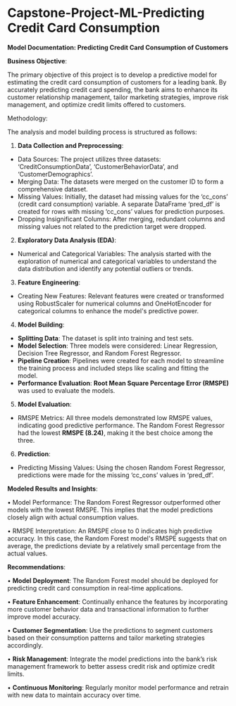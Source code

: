 # Capstone-Project-ML-Predicting Credit Card Consumption

**Model Documentation: Predicting Credit Card Consumption of Customers**

**Business Objective**:

The primary objective of this project is to develop a predictive model for estimating the credit card consumption of customers for a leading bank. By accurately predicting credit card spending, the bank aims to enhance its customer relationship management, tailor marketing strategies, improve risk management, and optimize credit limits offered to customers.

Methodology:

The analysis and model building process is structured as follows:

1.	**Data Collection and Preprocessing**:
- Data Sources: The project utilizes three datasets: ‘CreditConsumptionData’, ‘CustomerBehaviorData’, and ‘CustomerDemographics’.
- Merging Data: The datasets were merged on the customer ID to form a comprehensive dataset.
- Missing Values: Initially, the dataset had missing values for the ‘cc_cons’ (credit card consumption) variable. A separate DataFrame ‘pred_df’ is created for rows with missing ‘cc_cons’ values for prediction purposes.
- Dropping Insignificant Columns: After merging, redundant columns and missing values not related to the prediction target were dropped.
  
2.	**Exploratory Data Analysis (EDA)**:
- Numerical and Categorical Variables: The analysis started with the exploration of numerical and categorical variables to understand the data distribution and identify any potential outliers or trends.
  
3.	**Feature Engineering**:
- Creating New Features: Relevant features were created or transformed using RobustScaler for numerical columns and OneHotEncoder for categorical columns to enhance the model's predictive power.

4.	**Model Building**:
- **Splitting Data**: The dataset is split into training and test sets.
- **Model Selection**: Three models were considered: Linear Regression, Decision Tree Regressor, and Random Forest Regressor.
- **Pipeline Creation**: Pipelines were created for each model to streamline the training process and included steps like scaling and fitting the model.
- **Performance Evaluation**: **Root Mean Square Percentage Error (RMSPE)** was used to evaluate the models.

5.	**Model Evaluation**:
- RMSPE Metrics: All three models demonstrated low RMSPE values, indicating good predictive performance. The Random Forest Regressor had the lowest **RMSPE (8.24)**, making it the best choice among the three.

6.	**Prediction**:
- Predicting Missing Values: Using the chosen Random Forest Regressor, predictions were made for the missing ‘cc_cons’ values in ‘pred_df’.

**Modeled Results and Insights**:

•	Model Performance: The Random Forest Regressor outperformed other models with the lowest RMSPE. This implies that the model predictions closely align with actual consumption values.

•	RMSPE Interpretation: An RMSPE close to 0 indicates high predictive accuracy. In this case, the Random Forest model's RMSPE suggests that on average, the predictions deviate by a relatively small percentage from the actual values.

**Recommendations**:

•	**Model Deployment**: The Random Forest model should be deployed for predicting credit card consumption in real-time applications.

•	**Feature Enhancement**: Continually enhance the features by incorporating more customer behavior data and transactional information to further improve model accuracy.

•	**Customer Segmentation**: Use the predictions to segment customers based on their consumption patterns and tailor marketing strategies accordingly.

•	**Risk Management**: Integrate the model predictions into the bank’s risk management framework to better assess credit risk and optimize credit limits.

•	**Continuous Monitoring**: Regularly monitor model performance and retrain with new data to maintain accuracy over time.
